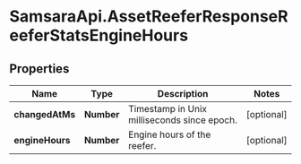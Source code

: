 # SamsaraApi.AssetReeferResponseReeferStatsEngineHours

## Properties
Name | Type | Description | Notes
------------ | ------------- | ------------- | -------------
**changedAtMs** | **Number** | Timestamp in Unix milliseconds since epoch. | [optional] 
**engineHours** | **Number** | Engine hours of the reefer. | [optional] 


